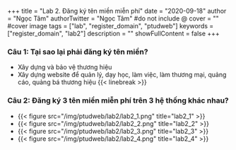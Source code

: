 +++
title = "Lab 2. Đăng ký tên miền miễn phí"
date = "2020-09-18"
author = "Ngọc Tâm"
authorTwitter = "Ngọc Tâm" #do not include @
cover = "" #cover image
tags = ["lab", "register_domain", "ptudweb"]
keywords = ["register_domain", "lab2"]
description = ""
showFullContent = false
+++

### Câu 1: Tại sao lại phải đăng ký tên miền?
- Xây dựng và bảo vệ thương hiệu
- Xây dựng website để quản lý, dạy học, làm việc, làm thương mại, quảng cáo, quảng bá thương hiệu
{{< linebreak >}}

### Câu 2: Đăng ký 3 tên miền miễn phí trên 3 hệ thống khác nhau?
- {{< figure src="/img/ptudweb/lab2/lab2_1.png" title="lab2_1" >}}
- {{< figure src="/img/ptudweb/lab2/lab2_2.png" title="lab2_2" >}}
- {{< figure src="/img/ptudweb/lab2/lab2_3.png" title="lab2_3" >}}
- {{< figure src="/img/ptudweb/lab2/lab2_4.png" title="lab2_4" >}}